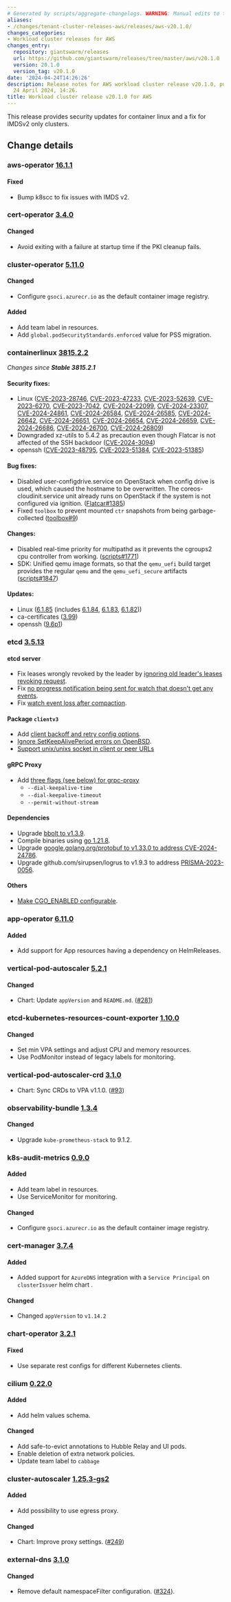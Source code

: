 ```yaml
---
# Generated by scripts/aggregate-changelogs. WARNING: Manual edits to this files will be overwritten.
aliases:
- /changes/tenant-cluster-releases-aws/releases/aws-v20.1.0/
changes_categories:
- Workload cluster releases for AWS
changes_entry:
  repository: giantswarm/releases
  url: https://github.com/giantswarm/releases/tree/master/aws/v20.1.0
  version: 20.1.0
  version_tag: v20.1.0
date: '2024-04-24T14:26:26'
description: Release notes for AWS workload cluster release v20.1.0, published on
  24 April 2024, 14:26.
title: Workload cluster release v20.1.0 for AWS
---
```


This release provides security updates for container linux and a fix for IMDSv2 only clusters.

## Change details


### aws-operator [16.1.1](https://github.com/giantswarm/aws-operator/releases/tag/v16.1.1)

#### Fixed
- Bump k8scc to fix issues with IMDS v2.



### cert-operator [3.4.0](https://github.com/giantswarm/cert-operator/releases/tag/v3.4.0)

#### Changed
- Avoid exiting with a failure at startup time if the PKI cleanup fails.



### cluster-operator [5.11.0](https://github.com/giantswarm/cluster-operator/releases/tag/v5.11.0)

#### Changed
- Configure `gsoci.azurecr.io` as the default container image registry.
#### Added
- Add team label in resources.
- Add `global.podSecurityStandards.enforced` value for PSS migration.



### containerlinux [3815.2.2](https://www.flatcar-linux.org/releases/#release-3815.2.2)

 _Changes since **Stable 3815.2.1**_
 
 #### Security fixes:
 
 - Linux ([CVE-2023-28746](https://nvd.nist.gov/vuln/detail/CVE-2023-28746), [CVE-2023-47233](https://nvd.nist.gov/vuln/detail/CVE-2023-47233), [CVE-2023-52639](https://nvd.nist.gov/vuln/detail/CVE-2023-52639), [CVE-2023-6270](https://nvd.nist.gov/vuln/detail/CVE-2023-6270), [CVE-2023-7042](https://nvd.nist.gov/vuln/detail/CVE-2023-7042), [CVE-2024-22099](https://nvd.nist.gov/vuln/detail/CVE-2024-22099), [CVE-2024-23307](https://nvd.nist.gov/vuln/detail/CVE-2024-23307), [CVE-2024-24861](https://nvd.nist.gov/vuln/detail/CVE-2024-24861), [CVE-2024-26584](https://nvd.nist.gov/vuln/detail/CVE-2024-26584), [CVE-2024-26585](https://nvd.nist.gov/vuln/detail/CVE-2024-26585), [CVE-2024-26642](https://nvd.nist.gov/vuln/detail/CVE-2024-26642), [CVE-2024-26651](https://nvd.nist.gov/vuln/detail/CVE-2024-26651), [CVE-2024-26654](https://nvd.nist.gov/vuln/detail/CVE-2024-26654), [CVE-2024-26659](https://nvd.nist.gov/vuln/detail/CVE-2024-26659), [CVE-2024-26686](https://nvd.nist.gov/vuln/detail/CVE-2024-26686), [CVE-2024-26700](https://nvd.nist.gov/vuln/detail/CVE-2024-26700), [CVE-2024-26809](https://nvd.nist.gov/vuln/detail/CVE-2024-26809))
 - Downgraded xz-utils to 5.4.2 as precaution even though Flatcar is not affected of the SSH backdoor ([CVE-2024-3094](https://nvd.nist.gov/vuln/detail/CVE-2024-3094))
 - openssh ([CVE-2023-48795](https://nvd.nist.gov/vuln/detail/CVE-2023-48795), [CVE-2023-51384](https://nvd.nist.gov/vuln/detail/CVE-2023-51384), [CVE-2023-51385](https://nvd.nist.gov/vuln/detail/CVE-2023-51385))
 
 #### Bug fixes:
 
 - Disabled user-configdrive.service on OpenStack when config drive is used, which caused the hostname to be overwritten. The coreos-cloudinit.service unit already runs on OpenStack if the system is not configured via ignition. ([Flatcar#1385](https://github.com/flatcar/Flatcar/issues/1385))
 - Fixed `toolbox` to prevent mounted `ctr` snapshots from being garbage-collected ([toolbox#9](https://github.com/flatcar/toolbox/pull/9))
 
 #### Changes:
 
 - Disabled real-time priority for multipathd as it prevents the cgroups2 cpu controller from working. ([scripts#1771](https://github.com/flatcar/scripts/pull/1771))
 - SDK: Unified qemu image formats, so that the `qemu_uefi` build target provides the regular `qemu` and the `qemu_uefi_secure` artifacts ([scripts#1847](https://github.com/flatcar/scripts/pull/1847))
 
 #### Updates:
 
 - Linux ([6.1.85](https://lwn.net/Articles/969355) (includes [6.1.84](https://lwn.net/Articles/968254), [6.1.83](https://lwn.net/Articles/966759), [6.1.82](https://lwn.net/Articles/965607)))
 - ca-certificates ([3.99](https://firefox-source-docs.mozilla.org/security/nss/releases/nss_3_99.html))
 - openssh ([9.6p1](https://www.openssh.com/releasenotes.html#9.6p1))



### etcd [3.5.13](https://github.com/etcd-io/etcd/releases/tag/v3.5.13)

#### etcd server
- Fix leases wrongly revoked by the leader by [ignoring old leader's leases revoking request](https://github.com/etcd-io/etcd/pull/17425).
- Fix [no progress notification being sent for watch that doesn't get any events](https://github.com/etcd-io/etcd/pull/17566).
- Fix [watch event loss after compaction](https://github.com/etcd-io/etcd/pull/17612).
#### Package `clientv3`
- Add [client backoff and retry config options](https://github.com/etcd-io/etcd/pull/17363).
- [Ignore SetKeepAlivePeriod errors on OpenBSD](https://github.com/etcd-io/etcd/pull/17387).
- [Support unix/unixs socket in client or peer URLs](https://github.com/etcd-io/etcd/pull/15940)
#### gRPC Proxy
- Add [three flags (see below) for grpc-proxy](https://github.com/etcd-io/etcd/pull/17447)
  - `--dial-keepalive-time`
  - `--dial-keepalive-timeout`
  - `--permit-without-stream`
#### Dependencies
- Upgrade [bbolt to v1.3.9](https://github.com/etcd-io/etcd/pull/17483).
- Compile binaries using [go 1.21.8](https://github.com/etcd-io/etcd/pull/17537).
- Upgrade [google.golang.org/protobuf to v1.33.0 to address CVE-2024-24786](https://github.com/etcd-io/etcd/pull/17553).
- Upgrade github.com/sirupsen/logrus to v1.9.3 to address [PRISMA-2023-0056](https://github.com/etcd-io/etcd/pull/17482).
#### Others
- [Make CGO_ENABLED configurable](https://github.com/etcd-io/etcd/pull/17421).



### app-operator [6.11.0](https://github.com/giantswarm/app-operator/releases/tag/v6.11.0)

#### Added
- Add support for App resources having a dependency on HelmReleases.



### vertical-pod-autoscaler [5.2.1](https://github.com/giantswarm/vertical-pod-autoscaler-app/releases/tag/v5.2.1)

#### Changed
- Chart: Update `appVersion` and `README.md`. ([#281](https://github.com/giantswarm/vertical-pod-autoscaler-app/pull/281))



### etcd-kubernetes-resources-count-exporter [1.10.0](https://github.com/giantswarm/etcd-kubernetes-resources-count-exporter/releases/tag/v1.10.0)

#### Changed 
- Set min VPA settings and adjust CPU and memory resources.
- Use PodMonitor instead of legacy labels for monitoring.



### vertical-pod-autoscaler-crd [3.1.0](https://github.com/giantswarm/vertical-pod-autoscaler-crd/releases/tag/v3.1.0)

- Chart: Sync CRDs to VPA v1.1.0. ([#93](https://github.com/giantswarm/vertical-pod-autoscaler-crd/pull/93))



### observability-bundle [1.3.4](https://github.com/giantswarm/observability-bundle/releases/tag/v1.3.4)

#### Changed
- Upgrade `kube-prometheus-stack` to 9.1.2.



### k8s-audit-metrics [0.9.0](https://github.com/giantswarm/k8s-audit-metrics/releases/tag/v0.9.0)

#### Added
- Add team label in resources.
- Use ServiceMonitor for monitoring.
#### Changed
- Configure `gsoci.azurecr.io` as the default container image registry.



### cert-manager [3.7.4](https://github.com/giantswarm/cert-manager-app/releases/tag/v3.7.4)

#### Added
- Added support for `AzureDNS` integration with a `Service Principal` on `clusterIssuer` helm chart .
#### Changed
- Changed `appVersion` to `v1.14.2`



### chart-operator [3.2.1](https://github.com/giantswarm/chart-operator/releases/tag/v3.2.1)

#### Fixed
- Use separate rest configs for different Kubernetes clients.



### cilium [0.22.0](https://github.com/giantswarm/cilium-app/releases/tag/v0.22.0)

#### Added
- Add helm values schema.
#### Changed
- Add safe-to-evict annotations to Hubble Relay and UI pods.
- Enable deletion of extra network policies.
- Update team label to `cabbage`



### cluster-autoscaler [1.25.3-gs2](https://github.com/giantswarm/cluster-autoscaler-app/releases/tag/v1.25.3-gs2)

#### Added
- Add possibility to use egress proxy.
#### Changed
- Chart: Improve proxy settings. ([#249](https://github.com/giantswarm/cluster-autoscaler-app/pull/249))



### external-dns [3.1.0](https://github.com/giantswarm/external-dns-app/releases/tag/v3.1.0)

#### Changed
- Remove default namespaceFilter configuration. ([#324](https://github.com/giantswarm/external-dns-app/pull/324)).
